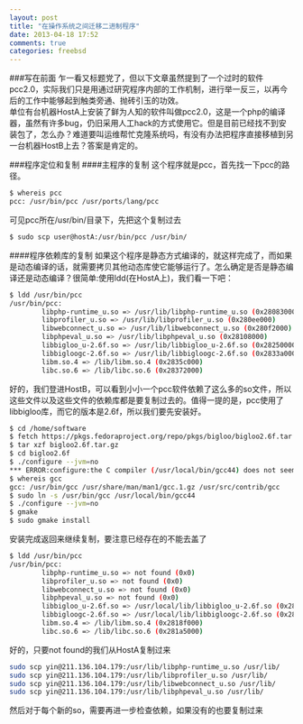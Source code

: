 ```yaml
---
layout: post
title: "在操作系统之间迁移二进制程序"
date: 2013-04-18 17:52
comments: true
categories: freebsd
---
```


###写在前面
乍一看又标题党了，但以下文章虽然提到了一个过时的软件pcc2.0，实际我们只是用通过研究程序内部的工作机制，进行举一反三，以再今后的工作中能够起到触类旁通、抛砖引玉的功效。<br>
单位有台机器HostA上安装了鲜为人知的软件叫做pcc2.0，这是一个php的编译器，虽然有许多bug，仍旧采用人工hack的方式使用它。但是目前已经找不到安装包了，怎么办？难道要叫运维帮忙克隆系统吗，有没有办法把程序直接移植到另一台机器HostB上去？答案是肯定的。

<!-- more -->
###程序定位和复制
####主程序的复制
这个程序就是pcc，首先找一下pcc的路径。
```sh
$ whereis pcc
pcc: /usr/bin/pcc /usr/ports/lang/pcc
```

可见pcc所在/usr/bin/目录下，先把这个复制过去
```sh
$ sudo scp user@hostA:/usr/bin/pcc /usr/bin/
```
####程序依赖库的复制
如果这个程序是静态方式编译的，就这样完成了，而如果是动态编译的话，就需要拷贝其他动态库使它能够运行了。怎么确定是否是静态编译还是动态编译？很简单:使用ldd(在HostA上)，我们看一下吧：
```sh
$ ldd /usr/bin/pcc
/usr/bin/pcc:
        libphp-runtime_u.so => /usr/lib/libphp-runtime_u.so (0x28083000)
        libprofiler_u.so => /usr/lib/libprofiler_u.so (0x280ee000)
        libwebconnect_u.so => /usr/lib/libwebconnect_u.so (0x280f2000)
        libphpeval_u.so => /usr/lib/libphpeval_u.so (0x28108000)
        libbigloo_u-2.6f.so => /usr/lib/libbigloo_u-2.6f.so (0x28250000)
        libbigloogc-2.6f.so => /usr/lib/libbigloogc-2.6f.so (0x2833a000)
        libm.so.4 => /lib/libm.so.4 (0x2835c000)
        libc.so.6 => /lib/libc.so.6 (0x28372000)
```
好的，我们登进HostB，可以看到小小一个pcc软件依赖了这么多的so文件，所以这些文件以及这些文件的依赖库都是要复制过去的。值得一提的是，pcc使用了libbigloo库，而它的版本是2.6f，所以我们要先安装好。

```sh
$ cd /home/software
$ fetch https://pkgs.fedoraproject.org/repo/pkgs/bigloo/bigloo2.6f.tar.gz/bc99b1919adee864dd371aeebc36862c/bigloo2.6f.tar.gz
$ tar xzf bigloo2.6f.tar.gz
$ cd bigloo2.6f
$ ./configure --jvm=no
*** ERROR:configure:the C compiler (/usr/local/bin/gcc44) does not seem to work. Aborting
$ whereis gcc
gcc: /usr/bin/gcc /usr/share/man/man1/gcc.1.gz /usr/src/contrib/gcc
$ sudo ln -s /usr/bin/gcc /usr/local/bin/gcc44
$ ./configure --jvm=no
$ gmake
$ sudo gmake install
```

安装完成返回来继续复制，要注意已经存在的不能去盖了
```sh
$ ldd /usr/bin/pcc
/usr/bin/pcc:
        libphp-runtime_u.so => not found (0x0)
        libprofiler_u.so => not found (0x0)
        libwebconnect_u.so => not found (0x0)
        libphpeval_u.so => not found (0x0)
        libbigloo_u-2.6f.so => /usr/local/lib/libbigloo_u-2.6f.so (0x28083000)
        libbigloogc-2.6f.so => /usr/local/lib/libbigloogc-2.6f.so (0x2816d000)
        libm.so.4 => /lib/libm.so.4 (0x2818f000)
        libc.so.6 => /lib/libc.so.6 (0x281a5000)
```

好的，只要not found的我们从HostA复制过来
```sh
sudo scp yin@211.136.104.179:/usr/lib/libphp-runtime_u.so /usr/lib/
sudo scp yin@211.136.104.179:/usr/lib/libprofiler_u.so /usr/lib/
sudo scp yin@211.136.104.179:/usr/lib/libwebconnect_u.so /usr/lib/
sudo scp yin@211.136.104.179:/usr/lib/libphpeval_u.so /usr/lib/
```
然后对于每个新的so，需要再进一步检查依赖，如果没有的也要复制过来

